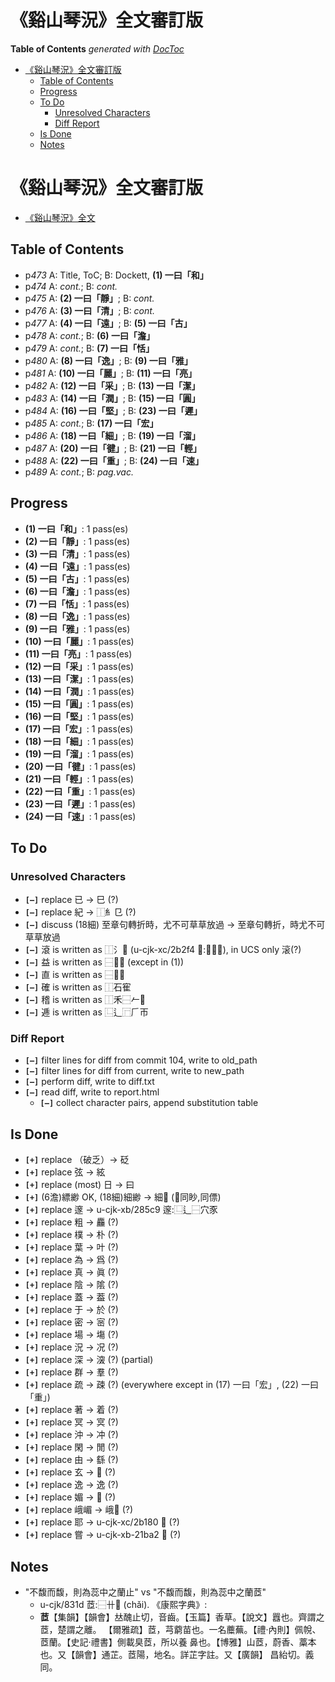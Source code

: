 

# 《谿山琴況》全文審訂版

<!-- START doctoc generated TOC please keep comment here to allow auto update -->
<!-- DON'T EDIT THIS SECTION, INSTEAD RE-RUN doctoc TO UPDATE -->
**Table of Contents**  *generated with [DocToc](https://github.com/thlorenz/doctoc)*

- [《谿山琴況》全文審訂版](#%E8%B0%BF%E5%B1%B1%E7%90%B4%E6%B3%81%E5%85%A8%E6%96%87%E5%AF%A9%E8%A8%82%E7%89%88)
  - [Table of Contents](#table-of-contents)
  - [Progress](#progress)
  - [To Do](#to-do)
    - [Unresolved Characters](#unresolved-characters)
    - [Diff Report](#diff-report)
  - [Is Done](#is-done)
  - [Notes](#notes)

<!-- END doctoc generated TOC please keep comment here to allow auto update -->


# 《谿山琴況》全文審訂版


* [《谿山琴況》全文](./xishanqinkuang.text.md)

## Table of Contents

* p*473* A: Title, ToC; B: Dockett, **(1) 一曰「和」**
* p*474* A: *cont.*; B: *cont.*
* p*475* A: **(2) 一曰「靜」**; B: *cont.*
* p*476* A: **(3) 一曰「清」**; B: *cont.*
* p*477* A: **(4) 一曰「遠」**; B: **(5) 一曰「古」**
* p*478* A: *cont.*; B: **(6) 一曰「澹」**
* p*479* A: *cont.*; B: **(7) 一曰「恬」**
* p*480* A: **(8) 一曰「逸」**; B: **(9) 一曰「雅」**
* p*481* A: **(10) 一曰「麗」**; B: **(11) 一曰「亮」**
* p*482* A: **(12) 一曰「采」**; B: **(13) 一曰「潔」**
* p*483* A: **(14) 一曰「潤」**; B: **(15) 一曰「圓」**
* p*484* A: **(16) 一曰「堅」**; B: **(23) 一曰「遲」**
* p*485* A: *cont.*; B: **(17) 一曰「宏」**
* p*486* A: **(18) 一曰「細」**; B: **(19) 一曰「溜」**
* p*487* A: **(20) 一曰「徤」**; B: **(21) 一曰「輕」**
* p*488* A: **(22) 一曰「重」**; B: **(24) 一曰「速」**
* p*489* A: *cont.*; B: *pag.vac.*

## Progress

* **(1) 一曰「和」**: 1 pass(es)
* **(2) 一曰「靜」**: 1 pass(es)
* **(3) 一曰「清」**: 1 pass(es)
* **(4) 一曰「遠」**: 1 pass(es)
* **(5) 一曰「古」**: 1 pass(es)
* **(6) 一曰「澹」**: 1 pass(es)
* **(7) 一曰「恬」**: 1 pass(es)
* **(8) 一曰「逸」**: 1 pass(es)
* **(9) 一曰「雅」**: 1 pass(es)
* **(10) 一曰「麗」**: 1 pass(es)
* **(11) 一曰「亮」**: 1 pass(es)
* **(12) 一曰「采」**: 1 pass(es)
* **(13) 一曰「潔」**: 1 pass(es)
* **(14) 一曰「潤」**: 1 pass(es)
* **(15) 一曰「圓」**: 1 pass(es)
* **(16) 一曰「堅」**: 1 pass(es)
* **(17) 一曰「宏」**: 1 pass(es)
* **(18) 一曰「細」**: 1 pass(es)
* **(19) 一曰「溜」**: 1 pass(es)
* **(20) 一曰「徤」**: 1 pass(es)
* **(21) 一曰「輕」**: 1 pass(es)
* **(22) 一曰「重」**: 1 pass(es)
* **(23) 一曰「遲」**: 1 pass(es)
* **(24) 一曰「速」**: 1 pass(es)

## To Do

### Unresolved Characters

* **`[—]`** replace 已 -> 巳 (?)
* **`[—]`** replace 紀 -> ⿰糹㔾 (?)
* **`[—]`** discuss (18細) 至章句轉折時，尤不可草草放過 -> 至章句轉折，時尤不可草草放過
* **`[—]`** 滾 is written as ⿰氵𫋴 (u-cjk-xc/2b2f4 𫋴:⿱六衣), in UCS only 滚(?)
* **`[—]`** 益 is written as ⿱𠔁皿 (except in (1))
* **`[—]`** 直 is written as ⿱𥃭𠃊
* **`[—]`** 確 is written as ⿰石寉
* **`[—]`** 稽 is written as ⿰禾⿱𠂉𠮳
* **`[—]`** 逓 is written as ⿺辶⿸𠂆帀

### Diff Report

* **`[—]`** filter lines for diff from commit 104, write to old_path
* **`[—]`** filter lines for diff from current,    write to new_path
* **`[—]`** perform diff, write to diff.txt
* **`[—]`** read diff, write to report.html
  * **`[—]`** collect character pairs, append substitution table



## Is Done

* **`[+]`** replace （破乏）-> 砭
* **`[+]`** replace 弦 -> 絃
* **`[+]`** replace (most) 日 -> 曰
* **`[+]`** (6澹)縹緲 OK, (18細)細緲 -> 細𦕈 (𦕈同眇,同僄)
* **`[+]`** replace 邃 -> u-cjk-xb/285c9 𨗉:⿺辶⿱穴豕
* **`[+]`** replace 粗 -> 麤 (?)
* **`[+]`** replace 樸 -> 朴 (?)
* **`[+]`** replace 葉 -> 叶 (?)
* **`[+]`** replace 為 -> 爲 (?)
* **`[+]`** replace 真 -> 眞 (?)
* **`[+]`** replace 陰 -> 隂 (?)
* **`[+]`** replace 蓋 -> 葢 (?)
* **`[+]`** replace 于 -> 於 (?)
* **`[+]`** replace 密 -> 宻 (?)
* **`[+]`** replace 場 -> 塲 (?)
* **`[+]`** replace 況 -> 况 (?)
* **`[+]`** replace 深 -> 㴱 (?) (partial)
* **`[+]`** replace 群 -> 羣 (?)
* **`[+]`** replace 疏 -> 疎 (?) (everywhere except in (17) 一曰「宏」, (22) 一曰「重」)
* **`[+]`** replace 著 -> 着 (?)
* **`[+]`** replace 冥 -> 㝠 (?)
* **`[+]`** replace 沖 -> 冲 (?)
* **`[+]`** replace 閑 -> 閒 (?)
* **`[+]`** replace 由 -> 繇 (?)
* **`[+]`** replace 玄 -> 𤣥 (?)
* **`[+]`** replace 逸 -> 𨓜 (?)
* **`[+]`** replace 媚 -> 𡡾 (?)
* **`[+]`** replace 峨嵋 -> 峨𡼴 (?)
* **`[+]`** replace 耶 -> u-cjk-xc/2b180 𫆀 (?)
* **`[+]`** replace 嘗 -> u-cjk-xb-21ba2 𡮢 (?)


## Notes

* "不馥而馥，則為蕊中之蘭止" vs "不馥而馥，則為蕊中之蘭茝"
  * u-cjk/831d 茝:⿱卄𦣞 (chǎi). 《康熙字典》:
  * **茝**【集韻】【韻會】𠀤醜止切，音齒。【玉篇】香草。【說文】囂也。齊謂之茝，楚謂之離。
   【爾雅疏】茝，芎藭苗也。一名蘪蕪。【禮·內則】佩帨、茝蘭。【史記·禮書】側載臭茝，所以養
    鼻也。【博雅】山茝，蔚香、藁本也。又【韻會】通芷。茝陽，地名。詳芷字註。又【廣韻】
    昌紿切。義同。


<!-- 游遊 -->

